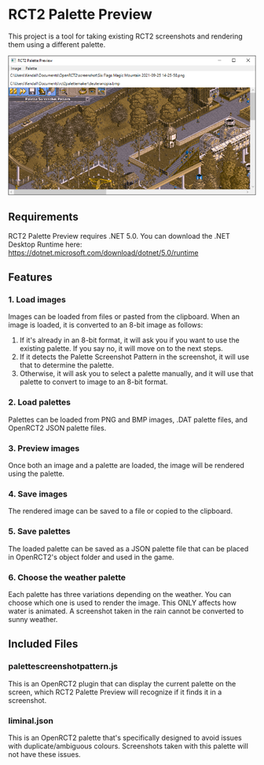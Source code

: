 # RCT2 Palette Preview

This project is a tool for taking existing RCT2 screenshots and rendering them using a different palette.

![screenshot](screenshot.png)

## Requirements

RCT2 Palette Preview requires .NET 5.0. You can download the .NET Desktop Runtime here: https://dotnet.microsoft.com/download/dotnet/5.0/runtime

## Features

### 1. Load images

Images can be loaded from files or pasted from the clipboard. When an image is loaded, it is converted to an 8-bit image as follows:

1. If it's already in an 8-bit format, it will ask you if you want to use the existing palette. If you say no, it will move on to the next steps.
2. If it detects the Palette Screenshot Pattern in the screenshot, it will use that to determine the palette.
3. Otherwise, it will ask you to select a palette manually, and it will use that palette to convert to image to an 8-bit format.

### 2. Load palettes

Palettes can be loaded from PNG and BMP images, .DAT palette files, and OpenRCT2 JSON palette files.

### 3. Preview images

Once both an image and a palette are loaded, the image will be rendered using the palette.

### 4. Save images

The rendered image can be saved to a file or copied to the clipboard.

### 5. Save palettes

The loaded palette can be saved as a JSON palette file that can be placed in OpenRCT2's object folder and used in the game.

### 6. Choose the weather palette

Each palette has three variations depending on the weather. You can choose which one is used to render the image. This ONLY affects how water is animated. A screenshot taken in the rain cannot be converted to sunny weather.

## Included Files

### palettescreenshotpattern.js

This is an OpenRCT2 plugin that can display the current palette on the screen, which RCT2 Palette Preview will recognize if it finds it in a screenshot.

### liminal.json

This is an OpenRCT2 palette that's specifically designed to avoid issues with duplicate/ambiguous colours. Screenshots taken with this palette will not have these issues.